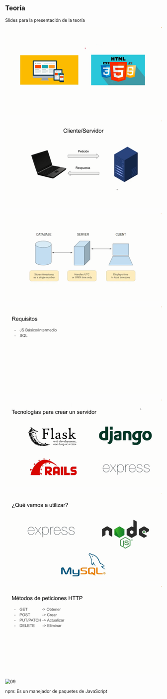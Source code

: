 ## Teoría

Slides para la presentación de la teoría

![01](/README-images/20230911_010044.png)

![02](/README-images/20230911_010132_ClienteServidor.png)

![03](/README-images/20230911_010203_ClientServerDatabase.png)

![04](/README-images/20230911_010232_Prerequisitos.png)

![05](/README-images/20230911_010302_Servers.png)

![06](/README-images/20230911_010350_ExpressNodeJsMySQL.png)

![07](/README-images/20230911_010416_PeticionesHTTP.png)

![09]()

npm: Es un manejador de paquetes de JavaScript
